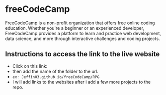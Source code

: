 # freeCodeCamp 
FreeCodeCamp is a non-profit organization that offers free online coding education. Whether you're a beginner or an experienced developer, FreeCodeCamp provides a platform to learn and practice web development, data science, and more through interactive challenges and coding projects.

## Instructions to access the link to the live website
- Click on this link:
- then add the name of the folder to the url.
- `ex: Jeffin03.github.io/freeCodeCamp/RPG`
- I will add links to the websites after i add a few more projects to the repo.

